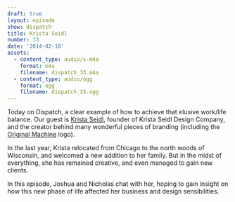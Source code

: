 ```yaml
---
draft: true
layout: episode
show: dispatch
title: Krista Seidl
number: 33
date: '2014-02-18'
assets:
  - content_type: audio/x-m4a
    format: m4a
    filename: dispatch_33.m4a
  - content_type: audio/ogg
    format: ogg
    filename: dispatch_33.ogg
---
```

Today on Dispatch, a clear example of how to achieve that elusive work/life balance. Our guest is [Krista Seidl](http://kristaseidl.com), founder of Krista Seidl Design Company, and the creator behind many wonderful pieces of branding (including the [Original Machine](http://originalmachine.com) logo).

In the last year, Krista relocated from Chicago to the north woods of Wisconsin, and welcomed a new addition to her family. But in the midst of everything, she has remained creative, and even managed to gain new clients.

In this episode, Joshua and Nicholas chat with her, hoping to gain insight on how this new phase of life affected her business and design sensibilities.